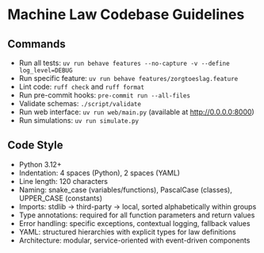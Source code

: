 # Machine Law Codebase Guidelines

## Commands
- Run all tests: `uv run behave features --no-capture -v --define log_level=DEBUG`
- Run specific feature: `uv run behave features/zorgtoeslag.feature`
- Lint code: `ruff check` and `ruff format`
- Run pre-commit hooks: `pre-commit run --all-files`
- Validate schemas: `./script/validate`
- Run web interface: `uv run web/main.py` (available at http://0.0.0.0:8000)
- Run simulations: `uv run simulate.py`

## Code Style
- Python 3.12+
- Indentation: 4 spaces (Python), 2 spaces (YAML)
- Line length: 120 characters
- Naming: snake_case (variables/functions), PascalCase (classes), UPPER_CASE (constants)
- Imports: stdlib → third-party → local, sorted alphabetically within groups
- Type annotations: required for all function parameters and return values
- Error handling: specific exceptions, contextual logging, fallback values
- YAML: structured hierarchies with explicit types for law definitions
- Architecture: modular, service-oriented with event-driven components
